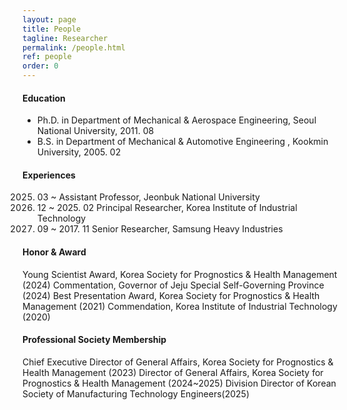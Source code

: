 ```yaml
---
layout: page
title: People
tagline: Researcher
permalink: /people.html
ref: people
order: 0
---
```


#### Education
- Ph.D. in Department of Mechanical & Aerospace Engineering, Seoul National University, 2011. 08
- B.S. in Department of Mechanical & Automotive Engineering , Kookmin University, 2005. 02

#### Experiences
2025. 03 ~            Assistant Professor, Jeonbuk National University
2017. 12 ~ 2025. 02   Principal Researcher, Korea Institute of Industrial Technology
2011. 09 ~ 2017. 11   Senior Researcher, Samsung Heavy Industries

#### Honor & Award
Young Scientist Award, Korea Society for Prognostics & Health Management (2024)
Commentation, Governor of Jeju Special Self-Governing Province (2024)
Best Presentation Award, Korea Society for Prognostics & Health Management (2021)
Commendation, Korea Institute of Industrial Technology (2020)

#### Professional Society Membership
Chief Executive Director of General Affairs, Korea Society for Prognostics & Health Management (2023)
Director of General Affairs, Korea Society for Prognostics & Health Management (2024~2025)
Division Director of Korean Society of Manufacturing Technology Engineers(2025)
